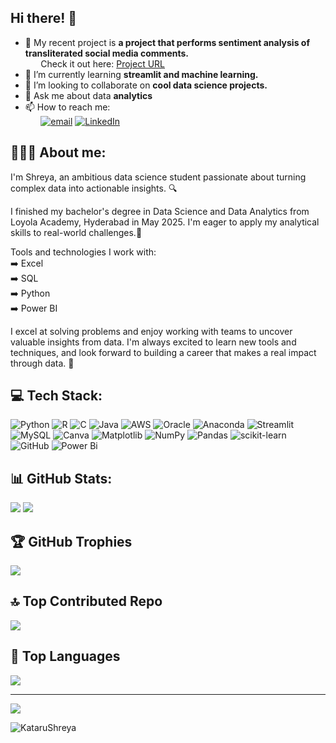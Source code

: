 ## Hi there! 👋 

- 🔭 My recent project is **a project that performs sentiment analysis of transliterated social media comments.**<br/>
  ⠀⠀ Check it out here: [Project URL](https://github.com/KataruShreya/Sentiment-Analysis-of-Transliterated-Social-Media-Comments-using-Python)
- 🌱 I’m currently learning **streamlit and machine learning.**
- 👯 I’m looking to collaborate on **cool data science projects.**
- 💬 Ask me about data **analytics**
- 📫 How to reach me:<br/>
⠀⠀ [![email](https://img.shields.io/badge/Email-D14836?logo=gmail&logoColor=white)](mailto:katarushreya1729@gmail.com) [![LinkedIn](https://img.shields.io/badge/LinkedIn-%230077B5.svg?logo=linkedin&logoColor=white)](https://linkedin.com/in/https://www.linkedin.com/in/shreyakataru)


## 👩🏻‍💻 About me: 

I'm Shreya, an ambitious data science student passionate about turning complex data into actionable insights. 🔍

I finished my bachelor's degree in Data Science and Data Analytics from Loyola Academy, Hyderabad in May 2025. I'm eager to apply my analytical skills to real-world challenges.🎯

Tools and technologies I work with:<br/>
➡️ Excel<br/>
➡️ SQL<br/>
➡️ Python<br/>
➡️ Power BI<br/>

I excel at solving problems and enjoy working with teams to uncover valuable insights from data. I'm always excited to learn new tools and techniques, and look forward to building a career that makes a real impact through data. 🚀

## 💻 Tech Stack:
![Python](https://img.shields.io/badge/python-3670A0?style=for-the-badge&logo=python&logoColor=ffdd54) ![R](https://img.shields.io/badge/r-%23276DC3.svg?style=for-the-badge&logo=r&logoColor=white) ![C](https://img.shields.io/badge/c-%2300599C.svg?style=for-the-badge&logo=c&logoColor=white) ![Java](https://img.shields.io/badge/java-%23ED8B00.svg?style=for-the-badge&logo=openjdk&logoColor=white) ![AWS](https://img.shields.io/badge/AWS-%23FF9900.svg?style=for-the-badge&logo=amazon-aws&logoColor=white) ![Oracle](https://img.shields.io/badge/Oracle-F80000?style=for-the-badge&logo=oracle&logoColor=white) ![Anaconda](https://img.shields.io/badge/Anaconda-%2344A833.svg?style=for-the-badge&logo=anaconda&logoColor=white) ![Streamlit](https://img.shields.io/badge/Streamlit-%23FE4B4B.svg?style=for-the-badge&logo=streamlit&logoColor=white) ![MySQL](https://img.shields.io/badge/mysql-4479A1.svg?style=for-the-badge&logo=mysql&logoColor=white) ![Canva](https://img.shields.io/badge/Canva-%2300C4CC.svg?style=for-the-badge&logo=Canva&logoColor=white) ![Matplotlib](https://img.shields.io/badge/Matplotlib-%23ffffff.svg?style=for-the-badge&logo=Matplotlib&logoColor=black) ![NumPy](https://img.shields.io/badge/numpy-%23013243.svg?style=for-the-badge&logo=numpy&logoColor=white) ![Pandas](https://img.shields.io/badge/pandas-%23150458.svg?style=for-the-badge&logo=pandas&logoColor=white) ![scikit-learn](https://img.shields.io/badge/scikit--learn-%23F7931E.svg?style=for-the-badge&logo=scikit-learn&logoColor=white) ![GitHub](https://img.shields.io/badge/github-%23121011.svg?style=for-the-badge&logo=github&logoColor=white) ![Power Bi](https://img.shields.io/badge/power_bi-F2C811?style=for-the-badge&logo=powerbi&logoColor=black)

## 📊 GitHub Stats:
![](https://github-readme-stats.vercel.app/api?username=KataruShreya&theme=highcontrast&hide_border=false&include_all_commits=true&count_private=false)
![](https://github-readme-streak-stats.herokuapp.com/?user=KataruShreya&theme=highcontrast&hide_border=false)<br/>

## 🏆 GitHub Trophies
![](https://github-profile-trophy.vercel.app/?username=KataruShreya&theme=monokai&no-frame=false&no-bg=false&margin-w=4)

## 🔝 Top Contributed Repo
![](https://github-contributor-stats.vercel.app/api?username=KataruShreya&limit=5&theme=dark&combine_all_yearly_contributions=true)

## 🤖 Top Languages
![](https://github-readme-stats.vercel.app/api/top-langs/?username=KataruShreya&theme=highcontrast&hide_border=false&include_all_commits=true&count_private=false&layout=compact)

---
[![](https://visitcount.itsvg.in/api?id=KataruShreya&icon=1&color=0)](https://visitcount.itsvg.in)

<p align="left">
  <img src="https://komarev.com/ghpvc/?username=KataruShreya&label=Profile%20views&color=0e75b6&style=flat" alt="KataruShreya" />
</p>
<!-- Proudly created with GPRM ( https://gprm.itsvg.in ) -->
